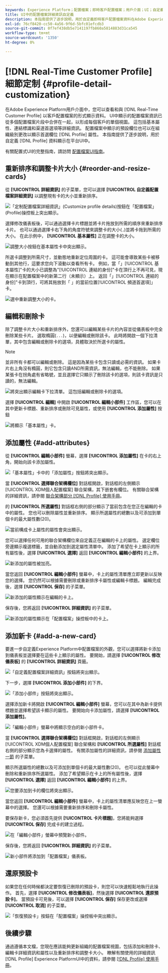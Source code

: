 ```yaml
---
keywords: Experience Platform；配置檔案；即時客戶配置檔案；用戶介面；UI；自定義；配置檔案詳細資訊；詳細資訊
title: UI中的配置檔案詳細資訊自定義
description: 本指南提供了逐步說明，用於自定義即時客戶配置檔案資料在Adobe Experience PlatformUI中的顯示方式。
exl-id: 76cf8420-cc50-4a56-9f6d-5bfc01efcdb3
source-git-commit: 0f7ef438db5e7141197fb860a5814883d31ca545
workflow-type: tm+mt
source-wordcount: '1350'
ht-degree: 0%

---
```


# [!DNL Real-Time Customer Profile] 細節定制 {#profile-detail-customization}

在Adobe Experience Platform用戶介面中，您可以查看和與 [!DNL Real-Time Customer Profile] 以客戶配置檔案的形式顯示資料。 UI中顯示的配置檔案資訊已從多個配置檔案片段中合併在一起，以形成每個客戶的單個視圖。 這包括基本屬性、連結標識和渠道首選項等詳細資訊。 配置檔案中顯示的預設欄位也可以在組織級別更改以顯示首選欄位 [!DNL Profile] 屬性。 本指南提供了逐步說明，用於自定義 [!DNL Profile] 資料顯示在平台UI中。

有關配置式UI的完整指南，請訪問 [配置檔案UI指南](user-guide.md)。

## 重新排序和調整卡片大小 {#reorder-and-resize-cards}

從 **[!UICONTROL 詳細資訊]** 的子菜單，您可以選擇 **[!UICONTROL 自定義配置檔案詳細資訊]** 以調整現有卡的大小並重新排序。

![「定制配置檔案詳細資訊」(Customize profile details)按鈕在「配置檔案」(Profile)操控板上突出顯示。](../images/profile-customization/customize-profile-details.png)

選擇修改儀表板後，可以通過選擇卡片標題並將卡片拖放到所需的順序來重新排序卡片。 也可以通過選擇卡右下角的角度符號來調整卡的大小(`⌟`)並將卡拖到所需的大小。 在此示例中， **[!UICONTROL 基本屬性]** 正在調整卡的大小。

![調整大小按鈕在基本屬性卡中突出顯示。](../images/profile-customization/resize.png)

所選卡調整到所需尺寸，並動態地重新定位周圍的卡。 這可能會導致某些卡被移動到其他行，這要求您向下滾動以查看所有卡。 例如，當「」[!UICONTROL 基本屬性]&quot;卡的大小已調整為&quot;[!UICONTROL 連結的身份]&quot;卡在頂行上不再可見，現在顯示在配置檔案中的新第二行（未顯示）上。 返回「」[!UICONTROL 連結的身份]&quot;卡到頂行，可將其拖放到「 」的當前位置[!UICONTROL 頻道首選項]」卡。

![選中重新調整大小的卡。](../images/profile-customization/resized.png)

## 編輯和刪除卡

除了調整卡片大小和重新排序外，您還可以編輯某些卡片的內容並從儀表板中完全刪除某些卡片。 選取橢圓(`...`)，以便編輯或刪除該卡。 此時將開啟一個下拉清單，其中包含編輯或刪除卡的選項，具體取決於所選卡的屬性。

>[!NOTE]
>
>並非所有卡都可以編輯或刪除。 這是因為某些卡包含只讀或必需的資訊。 如果卡片右上角沒有橢圓，則它包含只讀AND所需資訊，無法編輯，也不能刪除。 如果某張卡在拐角處有省略號，並且選擇它只顯示了刪除該卡的選項，則該卡資訊是只讀的，無法編輯。

![將突出顯示編輯卡下拉清單。 這包括編輯或刪除卡的選項。](../images/profile-customization/edit-card.png)

選擇 **[!UICONTROL 編輯]** 中開啟 **[!UICONTROL 編輯小部件]** 工作區，您可以在其中更新卡標題、重新排序或刪除可見屬性，或使用 **[!UICONTROL 添加屬性]** 按鈕

![將顯示「基本屬性」卡。](../images/profile-customization/basic-attributes.png)

## 添加屬性 {#add-attributes}

從 **[!UICONTROL 編輯小部件]** 螢幕，選擇 **[!UICONTROL 添加屬性]** 在卡的右上角，開始向該卡添加屬性。

![「基本屬性」卡中的「添加屬性」按鈕將突出顯示。](../images/profile-customization/add-attributes.png)

當 **[!UICONTROL 選擇聯合架構欄位]** 對話框開啟，對話框的左側顯示 [!UICONTROL XDM個人配置檔案] 聯合架構，其下嵌套有欄位。 有關聯合架構的詳細資訊，請參閱 [聯合架構部分 [!DNL Profile] 使用手冊](user-guide.md#union-schema)。

的 **[!UICONTROL 所選屬性]** 對話框右側的部分顯示了當前包含在您正在編輯的卡中的屬性。 您也可以刪除屬性並重新排序。 顯示所選屬性的總數以及可添加到單個卡的最大屬性數(20)。

![當前構成卡上屬性的屬性會突出顯示。](../images/profile-customization/select-before.png)

您可以選擇任何可用的聯合架構欄位來自定義正在編輯的卡上的屬性。 選定欄位旁邊顯示複選標籤，並自動添加到選定屬性清單中。 添加了希望在卡上顯示的所有屬性後，選擇 **[!UICONTROL 選擇]** 返回 **[!UICONTROL 編輯小部件]** 的上界。

![新添加的屬性被加亮。](../images/profile-customization/select-after.png)

當您返回 **[!UICONTROL 編輯小部件]** 螢幕中，卡上的屬性清單應立即更新以反映您的選擇。 您仍然可以根據需要刪除或重新排序卡屬性或編輯卡標題。 編輯完成後，選擇 **[!UICONTROL 保存]** 的子菜單。

![新添加的屬性顯示在編輯的卡上。](../images/profile-customization/new-attributes.png)

保存後，您將返回 **[!UICONTROL 詳細資訊]** 的子菜單。

![新添加的屬性顯示在「配置檔案」操控板中的卡上。](../images/profile-customization/added-attributes.png)

## 添加新卡 {#add-a-new-card}

要進一步自定義Experience Platform中配置檔案的外觀，您可以選擇將新卡添加到儀表板並選擇要在這些卡上顯示的屬性。 要開始，請選擇 **[!UICONTROL 修改儀表板]** 的 **[!UICONTROL 詳細資訊]** 頁籤。

![「自定義配置檔案詳細資訊」按鈕將突出顯示。](../images/profile-customization/customize-profile-details.png)

下一步，選擇 **[!UICONTROL 添加小部件]** 的下界。

![「添加小部件」按鈕將突出顯示。](../images/profile-customization/add-widget.png)

選擇添加新卡將開啟 **[!UICONTROL 編輯小部件]** 螢幕，您可以在其中為新卡提供標題並選擇希望該卡顯示的屬性。 要開始向卡添加屬性，請選擇 **[!UICONTROL 添加屬性]**。

![「編輯小部件」螢幕中將顯示空白的新小部件卡。](../images/profile-customization/edit-widget.png)

當 **[!UICONTROL 選擇聯合架構欄位]** 對話框開啟，對話框的左側顯示 [!UICONTROL XDM個人配置檔案] 聯合架構和 **[!UICONTROL 所選屬性]** 對話框右側的部分顯示您為卡選擇的屬性。 有關添加屬性的詳細資訊，請參閱 [添加屬性一節](#add-attributes) 的子菜單。

顯示所選屬性的總數以及可添加到單個卡的最大屬性數(20)。 也可以從此螢幕中刪除和重新排序所選屬性。 添加了希望顯示在卡上的所有屬性後，選擇 **[!UICONTROL 選擇]** 返回 **[!UICONTROL 編輯小部件]** 的上界。

![您要添加到卡的欄位將突出顯示。](../images/profile-customization/add-widget-attributes.png)

當您返回 **[!UICONTROL 編輯小部件]** 螢幕中，卡上的屬性清單應反映您在上一螢幕中的選擇。 您還可以根據需要重新排序和刪除卡屬性。

要保存新卡，您必須首先提供 **[!UICONTROL 卡片標題]**，您將能夠選擇 **[!UICONTROL 保存]** 完成卡的建立過程。

![在「編輯小部件」螢幕中預覽新小部件。](../images/profile-customization/new-widget.png)

保存後，您將返回 **[!UICONTROL 詳細資訊]** 的子菜單。

![新小部件將添加到「配置檔案」儀表板。](../images/profile-customization/added-widget.png)

## 還原預設卡

如果您在任何時候都決定要恢復已刪除的預設卡，則您可以快速輕鬆地執行此操作。 首先，選擇 **[!UICONTROL 修改儀表板]**，然後選擇 **[!UICONTROL 還原預設卡]**。 當預設卡可見後，可以選擇 **[!UICONTROL 保存]** 保存更改或選擇 **[!UICONTROL 取消]** 的子菜單。

![「恢復預設卡」按鈕在「配置檔案」操控板中突出顯示。](../images/profile-customization/restore-default.png)

## 後續步驟

通過遵循本文檔，您現在應該能夠更新組織的配置檔案視圖，包括添加和刪除卡、編輯卡詳細資訊和屬性以及重新排序和調整卡大小。 瞭解有關使用的詳細資訊 [!DNL Profile] Experience PlatformUI中的資料，請參閱 [[!DNL Profile] 使用手冊](user-guide.md)。
